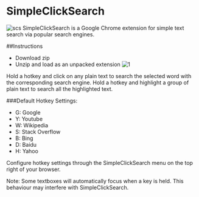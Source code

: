 SimpleClickSearch
=================
![scs](https://cloud.githubusercontent.com/assets/5790854/11773940/4298069c-a1fe-11e5-8649-cc55c4c06cad.png)
SimpleClickSearch is a Google Chrome extension for simple text search via popular search engines.

##Instructions
* Download zip
* Unzip and load as an unpacked extension
![1](https://cloud.githubusercontent.com/assets/5790854/7221506/66082836-e6bb-11e4-8534-3cc708a5e26d.png)

Hold a hotkey and click on any plain text to search the selected word with the corresponding search engine. Hold a hotkey and highlight a group of plain text to search all the highlighted text.

###Default Hotkey Settings:

* G: Google
* Y: Youtube
* W: Wikipedia
* S: Stack Overflow
* B: Bing
* D: Baidu
* H: Yahoo

Configure hotkey settings through the SimpleClickSearch menu on the top right of your browser.

Note: Some textboxes will automatically focus when a key is held. This behaviour may interfere with SimpleClickSearch.
